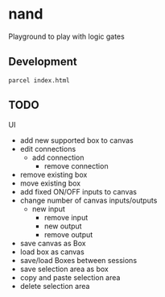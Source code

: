 # nand

Playground to play with logic gates

## Development

```
parcel index.html
```

## TODO

UI
 - add new supported box to canvas
 - edit connections
   + add connection
	 + remove connection
 - remove existing box
 - move existing box
 - add fixed ON/OFF inputs to canvas
 - change number of canvas inputs/outputs
   + new input
	 + remove input
	 + new output
	 + remove output
 - save canvas as Box
 - load box as canvas
 - save/load Boxes between sessions
 - save selection area as box
 - copy and paste selection area
 - delete selection area

